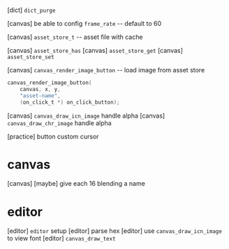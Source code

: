 [dict] `dict_purge`

[canvas] be able to config `frame_rate` -- default to 60

[canvas] `asset_store_t` -- asset file with cache

[canvas] `asset_store_has`
[canvas] `asset_store_get`
[canvas] `asset_store_set`

[canvas] `canvas_render_image_button` -- load image from asset store

```c
canvas_render_image_button(
    canvas, x, y,
    "asset-name",
    (on_click_t *) on_click_button);
```

[canvas] `canvas_draw_icn_image` handle alpha
[canvas] `canvas_draw_chr_image` handle alpha

[practice] button custom cursor

# canvas

[canvas] [maybe] give each 16 blending a name

# editor

[editor] `editor` setup
[editor] parse hex
[editor] use `canvas_draw_icn_image` to view font
[editor] `canvas_draw_text`
